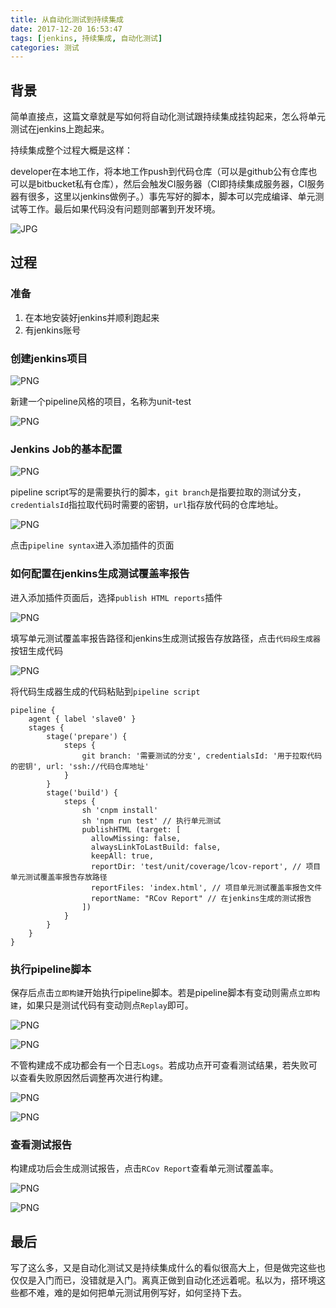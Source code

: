 ```yaml
---
title: 从自动化测试到持续集成
date: 2017-12-20 16:53:47
tags: [jenkins, 持续集成, 自动化测试]
categories: 测试
---
```


## 背景

简单直接点，这篇文章就是写如何将自动化测试跟持续集成挂钩起来，怎么将单元测试在jenkins上跑起来。

持续集成整个过程大概是这样：

developer在本地工作，将本地工作push到代码仓库（可以是github公有仓库也可以是bitbucket私有仓库），然后会触发CI服务器（CI即持续集成服务器，CI服务器有很多，这里以jenkins做例子。）事先写好的脚本，脚本可以完成编译、单元测试等工作。最后如果代码没有问题则部署到开发环境。

![JPG](http://p1cjg886l.bkt.clouddn.com/jenkins13.jpg)



## 过程

### 准备

1. 在本地安装好jenkins并顺利跑起来
2. 有jenkins账号

### 创建jenkins项目

![PNG](http://p1cjg886l.bkt.clouddn.com/jenkins1.png)



新建一个pipeline风格的项目，名称为unit-test

![PNG](http://p1cjg886l.bkt.clouddn.com/jenkins2.png)



### Jenkins Job的基本配置

![PNG](http://p1cjg886l.bkt.clouddn.com/jenkins3.png)



pipeline script写的是需要执行的脚本，`git branch`是指要拉取的测试分支，`credentialsId`指拉取代码时需要的密钥，`url`指存放代码的仓库地址。

![PNG](http://p1cjg886l.bkt.clouddn.com/jenkins4.png)

点击`pipeline syntax`进入添加插件的页面

### 如何配置在jenkins生成测试覆盖率报告

进入添加插件页面后，选择`publish HTML reports`插件

![PNG](http://p1cjg886l.bkt.clouddn.com/jenkins5.png)

填写单元测试覆盖率报告路径和jenkins生成测试报告存放路径，点击`代码段生成器`按钮生成代码

![PNG](http://p1cjg886l.bkt.clouddn.com/jenkins6.png)



将代码生成器生成的代码粘贴到`pipeline script`

```shell
pipeline {
    agent { label 'slave0' }
    stages {
        stage('prepare') {
            steps {
                git branch: '需要测试的分支', credentialsId: '用于拉取代码的密钥', url: 'ssh://代码仓库地址'
            }
        }
        stage('build') {
            steps {
                sh 'cnpm install'
                sh 'npm run test' // 执行单元测试
                publishHTML (target: [
                  allowMissing: false,
                  alwaysLinkToLastBuild: false,
                  keepAll: true,
                  reportDir: 'test/unit/coverage/lcov-report', // 项目单元测试覆盖率报告存放路径
                  reportFiles: 'index.html', // 项目单元测试覆盖率报告文件
                  reportName: "RCov Report" // 在jenkins生成的测试报告
                ])
            }
        }
    }
}
```



### 执行pipeline脚本

保存后点击`立即构建`开始执行pipeline脚本。若是pipeline脚本有变动则需点`立即构建`，如果只是测试代码有变动则点`Replay`即可。

![PNG](http://p1cjg886l.bkt.clouddn.com/jenkins9.png)

![PNG](http://p1cjg886l.bkt.clouddn.com/jenkins10.png)

不管构建成不成功都会有一个日志`Logs`。若成功点开可查看测试结果，若失败可以查看失败原因然后调整再次进行构建。

![PNG](http://p1cjg886l.bkt.clouddn.com/jenkins11.png)

![PNG](http://p1cjg886l.bkt.clouddn.com/jenkins12.png)



### 查看测试报告

构建成功后会生成测试报告，点击`RCov Report`查看单元测试覆盖率。

![PNG](http://p1cjg886l.bkt.clouddn.com/jenkins7.png)

![PNG](http://p1cjg886l.bkt.clouddn.com/jenkins8.png)



## 最后

写了这么多，又是自动化测试又是持续集成什么的看似很高大上，但是做完这些也仅仅是入门而已，没错就是入门。离真正做到自动化还远着呢。私以为，搭环境这些都不难，难的是如何把单元测试用例写好，如何坚持下去。